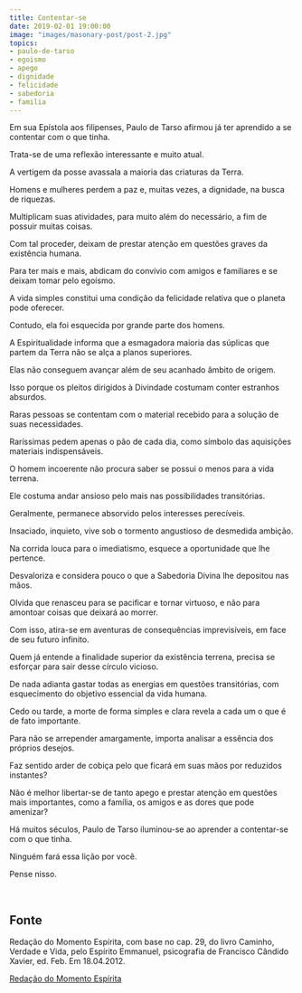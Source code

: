 ```yaml
---
title: Contentar-se
date: 2019-02-01 19:00:00
image: "images/masonary-post/post-2.jpg"
topics: 
- paulo-de-tarso
- egoismo
- apego
- dignidade
- felicidade
- sabedoria
- familia
---
```


Em sua Epístola aos filipenses, Paulo de Tarso afirmou já ter aprendido a se
contentar com o que tinha.

Trata-se de uma reflexão interessante e muito atual.

A vertigem da posse avassala a maioria das criaturas da Terra.

Homens e mulheres perdem a paz e, muitas vezes, a dignidade, na busca de
riquezas.

Multiplicam suas atividades, para muito além do necessário, a fim de possuir
muitas coisas.

Com tal proceder, deixam de prestar atenção em questões graves da existência
humana.

Para ter mais e mais, abdicam do convívio com amigos e familiares e se deixam
tomar pelo egoísmo.

A vida simples constitui uma condição da felicidade relativa que o planeta pode
oferecer.

Contudo, ela foi esquecida por grande parte dos homens.

A Espiritualidade informa que a esmagadora maioria das súplicas que partem da
Terra não se alça a planos superiores.

Elas não conseguem avançar além de seu acanhado âmbito de origem.

Isso porque os pleitos dirigidos à Divindade costumam conter estranhos
absurdos.

Raras pessoas se contentam com o material recebido para a solução de suas
necessidades.

Raríssimas pedem apenas o pão de cada dia, como símbolo das aquisições
materiais indispensáveis.

O homem incoerente não procura saber se possui o menos para a vida terrena.

Ele costuma andar ansioso pelo mais nas possibilidades transitórias.

Geralmente, permanece absorvido pelos interesses perecíveis.

Insaciado, inquieto, vive sob o tormento angustioso de desmedida ambição.

Na corrida louca para o imediatismo, esquece a oportunidade que lhe pertence.

Desvaloriza e considera pouco o que a Sabedoria Divina lhe depositou nas mãos.

Olvida que renasceu para se pacificar e tornar virtuoso, e não para amontoar
coisas que deixará ao morrer.

Com isso, atira-se em aventuras de consequências imprevisíveis, em face de seu
futuro infinito.

Quem já entende a finalidade superior da existência terrena, precisa se
esforçar para sair desse círculo vicioso.

De nada adianta gastar todas as energias em questões transitórias, com
esquecimento do objetivo essencial da vida humana.

Cedo ou tarde, a morte de forma simples e clara revela a cada um o que é de
fato importante.

Para não se arrepender amargamente, importa analisar a essência dos próprios
desejos.

Faz sentido arder de cobiça pelo que ficará em suas mãos por reduzidos
instantes?

Não é melhor libertar-se de tanto apego e prestar atenção em questões mais
importantes, como a família, os amigos e as dores que pode amenizar?

Há muitos séculos, Paulo de Tarso iluminou-se ao aprender a contentar-se com o
que tinha.

Ninguém fará essa lição por você.

Pense nisso.

 

## Fonte
Redação do Momento Espírita, com base no cap. 29, do livro Caminho,
Verdade e Vida, pelo Espírito Emmanuel, psicografia de
Francisco Cândido Xavier, ed. Feb.
Em 18.04.2012.


[Redação do Momento Espírita](http://www.momento.com.br/pt/ler_texto.php?id=3406)


